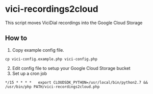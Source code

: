 # vici-recordings2cloud
This script moves ViciDial recordings into the Google Cloud Storage

## How to
1. Copy example config file.
```
cp vici-config.example.php vici-config.php
```
2. Edit config file to setup your Google Cloud Storage bucket
3. Set up a cron job
```
*/15 * * * *   export CLOUDSDK_PYTHON=/usr/local/bin/python2.7 && /usr/bin/php PATH/vici-recordings2cloud.php
```

